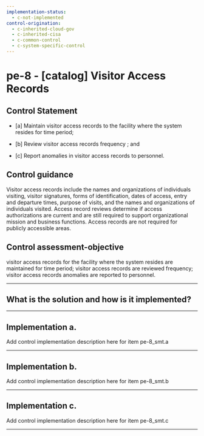 ```yaml
---
implementation-status:
  - c-not-implemented
control-origination:
  - c-inherited-cloud-gov
  - c-inherited-cisa
  - c-common-control
  - c-system-specific-control
---
```


# pe-8 - \[catalog\] Visitor Access Records

## Control Statement

- \[a\] Maintain visitor access records to the facility where the system resides for time period;

- \[b\] Review visitor access records frequency ; and

- \[c\] Report anomalies in visitor access records to personnel.

## Control guidance

Visitor access records include the names and organizations of individuals visiting, visitor signatures, forms of identification, dates of access, entry and departure times, purpose of visits, and the names and organizations of individuals visited. Access record reviews determine if access authorizations are current and are still required to support organizational mission and business functions. Access records are not required for publicly accessible areas.

## Control assessment-objective

visitor access records for the facility where the system resides are maintained for time period;
visitor access records are reviewed frequency;
visitor access records anomalies are reported to personnel.

______________________________________________________________________

## What is the solution and how is it implemented?

<!-- Please leave this section blank and enter implementation details in the parts below. -->

______________________________________________________________________

## Implementation a.

Add control implementation description here for item pe-8_smt.a

______________________________________________________________________

## Implementation b.

Add control implementation description here for item pe-8_smt.b

______________________________________________________________________

## Implementation c.

Add control implementation description here for item pe-8_smt.c

______________________________________________________________________
